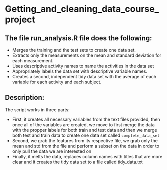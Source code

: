 Getting_and_cleaning_data_course_project
========================================

The file run_analysis.R file does the following:
------------------------------------------------

* Merges the training and the test sets to create one data set.
* Extracts only the measurements on the mean and standard deviation for each measurement. 
* Uses descriptive activity names to name the activities in the data set
* Appropriately labels the data set with descriptive variable names. 
* Creates a second, independent tidy data set with the average of each variable for each activity and each subject. 

Description:
------------

The script works in three parts:

* First, it creates all necessary variables from the text files provided, then once all of the variables are created, we move to first merge the data with the propper labels for both train and test data and then we merge both test and train data to create one data set called `complete_data_set` 
* Second, we grab the features from its respective file, we grab only the mean and std from the file and perform a subset on the data in order to only pull the data we are interested on
* Finally, it melts the data, replaces column names with titles that are more clear and it creates the tidy data set to a file called tidy_data.txt
